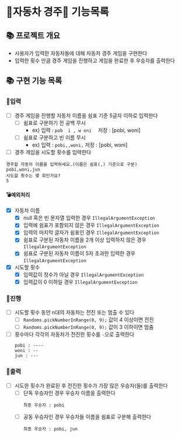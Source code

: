 # 🚗자동차 경주🚗 기능목록

## 📚 프로젝트 개요

- 사용자가 입력한 자동차들에 대해 자동차 경주 게임을 구현한다
- 입력한 횟수 만큼 경주 게임을 진행하고 게임을 완료한 후 우승자를 출력한다

## 📚 구현 기능 목록

### 💫입력

- [ ] 경주 게임을 진행할 자동차 이름을 쉼표 기준 5글자 이하로 입력한다
    - [ ] 쉼표로 구분하기 전 공백 무시
        - ex) 입력 : `pob  i , w oni  ` 저장 : [pobi, woni]
    - [ ] 쉼표로 구분하고 빈 이름 무시
        - ex) 입력 : `pobi,,woni,` 저장 : [pobi, woni]

- [ ] 경주 게임을 시도할 횟수를 입력한다

```
경주할 자동차 이름을 입력하세요.(이름은 쉼표(,) 기준으로 구분)
pobi,woni,jun
시도할 횟수는 몇 회인가요?
5
```

#### 💣예외처리

- [x] 자동차 이름
    - [x] null 혹은 빈 문자열 입력한 경우 `IllegalArgumentException`
    - [x] 입력에 쉼표가 포함되지 않은 경우 `IllegalArgumentException`
    - [x] 입력의 마지막 글자가 쉼표인 경우 `IllegalArgumentException`
    - [x] 쉼표로 구분된 자동차 이름을 2개 이상 입력하지 않은 경우 `IllegalArgumentException`
    - [x] 쉼표로 구분된 자동차 이름이 5자 초과한 입력한 경우 `IllegalArgumentException`
- [x] 시도할 횟수
    - [x] 입력값이 정수가 아닐 경우 `IllegalArgumentException`
    - [x] 입력값이 0 이하일 경우 `IllegalArgumentException`

### 💫진행

- [ ] 시도할 횟수 동안 n대의 자동차는 전진 또는 멈출 수 있다
    - [ ] `Randoms.pickNumberInRange(0, 9);` 값이 4 이상이면 전진
    - [ ] `Randoms.pickNumberInRange(0, 9);` 값이 3 이하이면 멈춤
- [ ] 횟수마다 각각의 자동차가 전진한 횟수를 `-`으로 출력한다
  ```
  pobi : ----
  woni : --
  jun : ---
  ```

### 💫출력

- [ ] 시도한 횟수가 완료된 후 전진한 횟수가 가장 많은 우승자(들)를 출력한다
    - [ ] 단독 우승자인 경우 우승자 이름을 출력한다
      ```
      최종 우승자 : pobi
      ```
    - [ ] 공동 우승자인 경우 우승자들 이름을 쉼표로 구분해 출력한다
      ```
      최종 우승자 : pobi, jun
      ```
